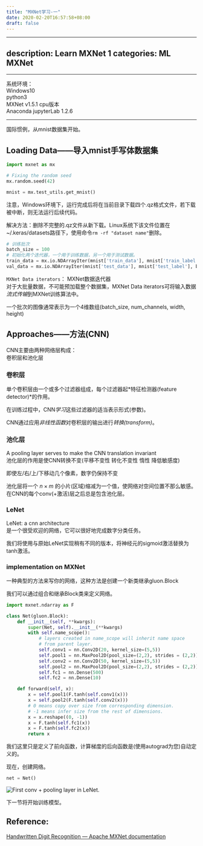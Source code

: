 ```yaml
---
title: "MXNet学习-一"
date: 2020-02-20T16:57:58+08:00
draft: false
---
```


---
description: Learn MXNet 1
categories: ML MXNet
---

---

系统环境：  
Windows10  
python3  
MXNet v1.5.1 cpu版本  
Anaconda
jupyterLab 1.2.6

---

国际惯例，从mnist数据集开始。

Loading Data——导入mnist手写体数据集
---

```python
import mxnet as mx

# Fixing the random seed
mx.random.seed(42)

mnist = mx.test_utils.get_mnist()
```

注意，Windows环境下，运行完成后将在当前目录下载四个.qz格式文件，若下载被中断，则无法运行后续代码。

解决方法：删除不完整的.qz文件从新下载。Linux系统下该文件位置在~/.keras/datasets路径下，使用命令`rm -rf "dataset name"`删除。

```python
# 训练批次
batch_size = 100
# 初始化两个迭代器，一个用于训练数据，另一个用于测试数据。
train_data = mx.io.NDArrayIter(mnist['train_data'], mnist['train_label'], batch_size, shuffle=True)
val_data = mx.io.NDArrayIter(mnist['test_data'], mnist['test_label'], batch_size)
```

`MXNet Data iterators`： MXNet数据迭代器  
对于大批量数据，不可能预加载整个数据集，MXNet Data iterators可将输入数据*流式传输*到MXNet训练算法中。

一个批次的图像通常表示为一个4维数组(batch_size, num_channels, width, height)


Approaches——方法(CNN)
---

CNN主要由两种网络层构成：  
卷积层和池化层

### 卷积层

单个卷积层由一个或多个过滤器组成，每个过滤器起*特征检测器(feature detector)*的作用。

在训练过程中，CNN*学习*这些过滤器的适当表示形式(参数)。

CNN通过应用*非线性函数*对卷积层的输出进行*转换(transform)*。

### 池化层

A pooling layer serves to make the CNN translation invariant  
池化层的作用是使CNN转换不变(平移不变性 转化不变性 惰性 降低敏感度)

即使左/右/上/下移动几个像素，数字仍保持不变

池化层将一个 $n \times m$ 的小片(区域)缩减为一个值，使网络对空间位置不那么敏感。在CNN的每个conv(+激活)层之后总是包含池化层。

### LeNet

LeNet: a cnn architecture  
是一个很受欢迎的网络，它可以很好地完成数字分类任务。

我们将使用与原始LeNet实现稍有不同的版本，将神经元的sigmoid激活替换为tanh激活。

### implementation on MXNet

一种典型的方法来写你的网络，这种方法是创建一个新类继承gluon.Block

我们可以通过组合和继承Block类来定义网络。

```python
import mxnet.ndarray as F

class Net(gluon.Block):
    def __init__(self, **kwargs):
        super(Net, self).__init__(**kwargs)
        with self.name_scope():
            # layers created in name_scope will inherit name space
            # from parent layer.
            self.conv1 = nn.Conv2D(20, kernel_size=(5,5))
            self.pool1 = nn.MaxPool2D(pool_size=(2,2), strides = (2,2))
            self.conv2 = nn.Conv2D(50, kernel_size=(5,5))
            self.pool2 = nn.MaxPool2D(pool_size=(2,2), strides = (2,2))
            self.fc1 = nn.Dense(500)
            self.fc2 = nn.Dense(10)

    def forward(self, x):
        x = self.pool1(F.tanh(self.conv1(x)))
        x = self.pool2(F.tanh(self.conv2(x)))
        # 0 means copy over size from corresponding dimension.
        # -1 means infer size from the rest of dimensions.
        x = x.reshape((0, -1))
        x = F.tanh(self.fc1(x))
        x = F.tanh(self.fc2(x))
        return x
```

我们这里只是定义了前向函数，计算梯度的后向函数是(使用autograd为您)自动定义的。

现在，创建网络。

```python
net = Net()
```

![First conv + pooling layer in LeNet.](https://raw.githubusercontent.com/dmlc/web-data/master/mxnet/image/conv_mnist.png)

下一节将开始训练模型。

Reference:
---

[Handwritten Digit Recognition — Apache MXNet documentation](https://mxnet.apache.org/api/python/docs/tutorials/packages/gluon/image/mnist.html)
